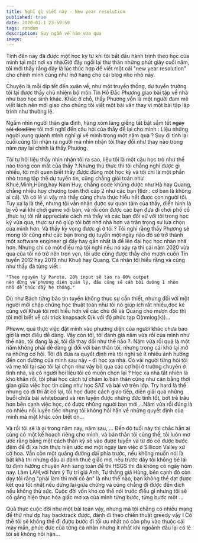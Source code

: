 ```yaml
---
title: Nghĩ gì viết nấy - New year resolution
published: true
date: 2020-02-1 23:59:59
tags: random
description: Suy ngẫm về năm vừa qua
image:
---
```

Tính đến nay đã được một học kỳ từ khi tôi bắt đầu hành trình theo học của mình tại một nơi 
xa nhà.Giờ đây ngồi lại thư thãn những phút giây cuối năm, tôi mới thấy rằng đây là lúc thúc hợp 
để viết một cái "new year resolution" cho chính mình cũng như mở hàng cho cái blog nho nhỏ này.

Chuyện là mỗi dịp tết đến xuân về, như một truyền thống,
dự tuyển trường tôi lại được thầy chủ nhiệm bộ môn Tin Hồ 
Đắc Phương giao bài tập về nhà như bao học sinh khác. Khác ở
chỗ, thầy Phương vốn là một người đam mê viết lách nên mới giao cho
chúng tôi viết một bài văn thay vì một bài tập lập trình như thường lệ.

Ngắm nhìn người thân gia đình, hàng xóm láng giềng tất bật sắm
tết ~~ngay sát deadline~~ tôi mới nghĩ đến câu hỏi của thầy để lại cho 
mình : Liệu những người xung quanh mình nghĩ gì về mình trong một năm qua ?
Suy đi tính lại cuối cùng tôi nhận ra người mà nhìn nhận tôi thay đổi như thay nào
trong năm nay lại chính là thầy Phương. 

Tôi tự hỏi liệu thầy nhìn nhận tôi ra sao, liệu tôi là một cậu học trò
như thế nào trong con mắt của thầy ?.Nhưng thú thực thì tôi chẳng
nghĩ được gì nhiều, tôi mới quen biết thầy được đúng một học kỳ và
tôi chỉ là một phần nhỏ trong tập thể dự tuyển tin, cũng chẳng giỏi toán
như Khuê,Minh,Hùng,hay Nam Huy, chẳng code khủng được như Hà hay Quang, chẳng
nhiều huy chương toán thời cấp 2 như các bạn (tldr : cơ bản là không ai cả).
Và có lẽ vì vậy mà thầy cũng chưa thực hiểu hết được con người tôi.
Tuy xa lạ là thế, nhưng tôi vẫn nhận được sự quan tâm của thầy, điển hình
là bị vỗ vai khi chơi game với bạn, và rồi còn được các bạn đưa đi chơi phố cổ
,thực sự tôi rất appreciate cách mà thầy và các bạn đối xử với tôi trong
học kỳ vừa qua, thực sự nó giúp tôi bớt nhớ nhà hơn và trân trọng sự lựa chọn
của mình hơn. Và thầy kỳ vọng được gì ở tôi ? Tôi nghĩ rằng thầy Phương sẽ mong
tôi cũng như các bạn trong dự tuyển một ngày nào đó sẽ trở thành một software 
engineer gì đấy hay gần nhất là để lên đại học học nhàn nhã hơn. Nhưng chỉ có 
một điều mà tôi nghĩ nếu nó xảy ra thì cái năm 2020 vừa qua của tôi nó trở nên trọn 
vẹn, tôi ước cũng được thầy cho mượn cuốn Tin tuyển 2012 hay 2019 như Khuê hay Quang.
Cá nhân tôi hiểu rằng và cũng như thầy đã từng viết :
```text
"Theo nguyên lý Pareto, 20% input sẽ tạo ra 80% output 
nên đứng về phương diện quản lý, đâu cũng sẽ cần bồi dưỡng 1 nhóm 
nhỏ để thúc đẩy hệ thống."
```
Dù như Bách từng bảo tin tuyển không thực sự cần thiết, nhưng đối với một người mới chập chững
học thuật toán như tôi nó giúp ích rất nhiều,đọc ké cùng với Khuê tôi mới hiểu hơn về các chủ đề
và Quang cho mượn đọc thì tôi mới biết về cái trick knapsack 0/k với độ phức tạp O(nmlog(k))...

Pheww, quả thực việc đặt mình vào phương diện của người khác chưa bao giờ là một điều dễ dàng.
Vậy còn tôi, tôi đánh giá năm vừa rồi của mình như thế nào, tôi đang là ai, tôi đã thay đổi như thế
nào ?. Năm vừa rồi quả là một năm không phải dễ dàng gì đối với bản thân tôi, nhưng trong cái khó
lại mở ra những cơ hội. Tôi đã đưa ra quyết định mà tôi nghĩ sẽ ít nhiều ảnh hưởng đến con đường
của mình sau này - đi học xa nhà. Có vài người từng hỏi tôi và mẹ tôi tại sao tôi lại chọn như vậy
bỏ qua các cơ hội ở trường chuyên ở tỉnh nhà, và có người hỏi liệu tôi có muốn chọn lại ? Học xa nhà
tất nhiên là khó khăn rồi, tôi phải học cách tự chăm lo bản thân cũng như cân bằng thời gian giữa
việc học tin cũng như học SAT và bài vở trên lớp. Try hard là thế nhưng có đi thì ắt có lại,
tôi học được cách giao tiếp, diễn giải qua những buổi chữa bài whiteboard và rèn luyện được những đức tính tốt,
bớt trẻ trâu hơn bên cạnh việc học, có được những người bạn mới,...Năm vừa rồi đúng là có nhiều nỗi luyến tiếc 
nhưng tôi không hối hận về những quyết định của mình mà mặt khác còn biết ơn...

Và rồi tôi sẽ là ai trong năm nay, năm sau, ... Đến độ tuổi này thì chắc hẳn ai cũng có một kế hoạch
riêng cho mình, và bản thân tôi cũng thế, tôi luôn mơ ước rằng bằng một cách thần kỳ sẽ vào
được tuyển và từ đó có được bước đệm để đi xa hơn thực hiện ước mơ một ngày làm việc ở Sillicon Valley
xứ cờ hoa. Vẫn còn một quãng đường dài phía trước, nếu không muốn nói là bất khả thi nhưng đâu ai đánh
thuế giấc mơ, nếu trước đây tôi không bẻ lái từ định hướng chuyên Anh sang toán để thi HSGS thì đã không
có ngày hôm nay. Làm LAH,với hàm ý Tự tri giả Anh, Tự thắng giả Hùng, bên cạnh đó còn dạy tôi rằng "phải
làm thì mới có ăn" là như thế nào, bạn không thể đạt được kết quả tốt nhất nếu dừng lại giữa chừng và cũng
chẳng đi được đến đích nếu không thử sức. Cuộc đời vốn khó có thể nói trước điều gì nhưng tôi sẽ cố gắng
hiện thực hóa giấc mơ xa của mình từng bước, từng bước một ...

Quả thực cuộc đời như một bài toán vậy, nhưng mà tôi chẳng có nhiều mạng để thử như dp hay
backtrack được, đành đi theo chiến thuật greedy vậy ! Có thể tôi sẽ không thể đi được bước đi tối ưu nhất
nó còn phụ vào thuộc cái may mắn, phúc đức của từng cá nhân nhưng ít nhất khi ngoảnh đầu lại có lẽ tôi sẽ
không hối hận...
